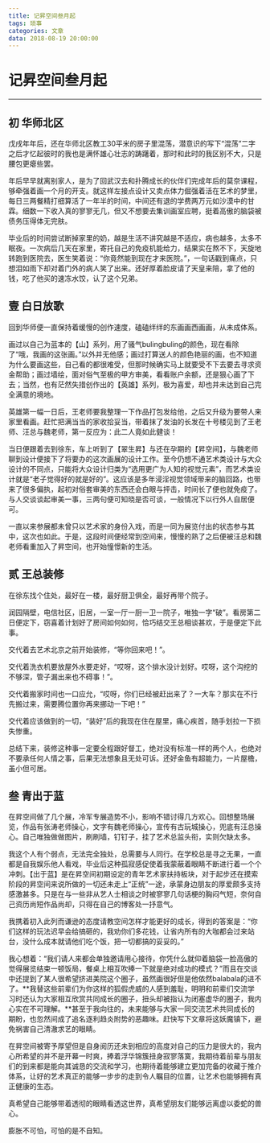```yaml
---
title: 记昇空间叁月起
tags: 琐事
categories: 文章
data: 2018-08-19 20:00:00
---
```


# 记昇空间叁月起

***

## 初 华师北区

戊戌年年后，还在华师北区教工30平米的房子里混荡，潜意识的写下“混荡”二字之后才忆起彼时的我也是满怀雄心壮志的踌躇着，那时和此时的我区别不大，只是腰包更瘪些罢。

年后早早就离别家人，是为了回武汉去和扑腾成长的伙伴们完成年后的莫奈课程，够牵强着画一个月的开支。就这样左接点设计又卖点体力倔强着活在艺术的梦里，每日三两餐精打细算活了一年半的时间，中间还有退的学费两万元如沙漠中的甘霖。细数一下收入真的寥寥无几，但又不想要去集训画室应聘，挺着高傲的脑袋被债务压得体无完肤。

毕业后的时间尝试断掉家里的奶，越是生活不讲究越是不适应，病也越多，太多不眠夜。一次病后几天在家里，寄托自己的免疫机能给力，结果实在熬不下，天旋地转跑到医院去，医生笑着说：“你竟然能到现在才来医院。”，一句话戳到痛点，只想泪如雨下却对着门外的病人笑了出来。还好厚着脸皮请了天皇来陪，拿了他的钱，吃了他买的速冻水饺，认了这个兄弟。



<!--more-->



## 壹 白日放歌

回到华师便一直保持着缓慢的创作速度，磕磕绊绊的东画画西画画，从未成体系。

画过以自己为蓝本的【山】系列，用了骚气bulingbuling的颜色，现在看除了“哦，我画的这张画。”以外并无他感；画过打算送人的颜色艳丽的画，也不知道为什么要画这些，自己看的都很难受，但那时候确实马上就要受不下去要去寻求资金帮助；画过墙绘，面对俗气至极的甲方审美，看看账户余额，还是狠心画了下去；当然，也有茫然失措创作出的【英雄】系列，极为喜爱，却也并未达到自己完全满意的境地。

英雄第一幅一日后，王老师要我整理一下作品打包发给他，之后又升级为要带人来家里看画。赶忙把满当当的家收拾妥当，带着抹了发油的长发在十号楼见到了王老师、汪总与魏老师，第一反应为：此二人竟如此健谈！

当日便跟着去到徐东，车上听到了【翠生昇】与还在孕期的【昇空间】，与魏老师聊到设计便接下了将要办的这次画展的设计工作。至今仍想不通艺术类设计与大众设计的不同点，只能将大众设计归类为“选用更广为人知的视觉元素”，而艺术类设计就是“老子觉得好的就是好的”。这应该是多年浸淫视觉领域带来的脑回路，也带来了很多偏执，起初对俗套审美的东西还会白眼与抨击，时间长了便也就免疫了。与人交谈谈起审美一事，三两句便可知晓是否可谈，一般情况下以行外人自居便可。

一直以来参展都未曾只以艺术家的身份入戏，而是一同为展览付出的状态参与其中，这次也如此。于是，这段时间便经常到空间来，慢慢的熟了之后便被汪总和魏老师看重加入了昇空间，也开始憧憬新的生活。

## 贰 王总装修

在徐东找个住处，最好在一楼，最好厨卫俱全，最好再带个院子。

润园隔壁，电信社区，旧居，一室一厅一厨一卫一院子，唯独一字“破”。看房第二日便定下，窃喜着计划好了房间如何如何，恰巧结交王总相谈甚欢，于是便定下此事。

交代着去艺术北京之前开始装修，“等你回来吧！”。

交代着洗衣机要放屋外水要走好，“哎呀，这个排水没计划好。哎呀，这个沟挖的不够深，管子漏出来也不碍事！”。

交代着搬家时间也一口应允，“哎呀，你们已经被赶出来了？一大车？那实在不行先搬过来，需要腾位置你再来挪动一下吧！”

交代着应该做到的一切，“装好”后的我现在住在屋里，痛心疾首，随手划拉一下损失惨重。

总结下来，装修这种事一定要全程跟好督工，绝对没有标准一样的两个人，也绝对不要承任何人情之事，后果无法想象且无处可诉。还好金鱼有超能力，一片屋檐，虽小但可居。

## 叁 青出于蓝

在昇空间做了几个展，冷军专展造势不小，影响不错讨得几方欢心。回想整场展览，作品有张涛老师操心，文字有魏老师操心，宣传有古玩城操心，兜底有汪总操心。自己唯独做做图片，刷刷墙，钉钉子，挂了艺术总监头衔，实则欠缺太多。

我这个人有个弱点，无法完全独处，总需要与人同行。在学校总是寻之无果，一直都是自我娱乐他人看戏，毕业后这种孤寂感促使着我蒙蔽着眼睛不断进行着一个个冲刺。【出于蓝】是在昇空间初期设定的青年艺术家扶持板块，对于起步还在摸索阶段的昇空间来说所做的一切还未走上“正统”一途，承蒙身边朋友的厚爱颇多支持感激甚多。只是在与一些非从艺人士相谈之时被寥寥几句话梗的胸闷气短，奈何自己资历尚短作品尚却，只得在自己的博客处一抒意气。

我携着初入此列而谦逊的态度请教空间怎样才能更好的成长，得到的答案是：“你们这样的玩法迟早会给搞砸的，我劝你们多花钱，让省内所有的大咖都会过来站台，没什么成本就请他们吃个饭，把一切都搞的妥妥的。”

我心想着：“我们请人来都会单独邀请用心接待，你凭什么就仰着脑袋一脸高傲的觉得展览结束一顿饭局，餐桌上相互吹捧一下就是绝对成功的模式？”而且在交谈中还提到了某人很希望挤进美院这个圈子，虽然画很好但是他依然balabala的进不了。**我替这些前辈们为你这样的狐假虎威的人感到羞耻，明明和前辈们交流学习时还认为大家相互欣赏共同成长的圈子，扭头却被指认为闭塞虚华的圈子，我内心实在不可理解。**甚至于我向往的，未来能够与大家一同交流艺术共同成长的期盼，也忽然间成了追名逐利趋炎附势的恶趣味。赶快写下文章将这妖魔镇下，避免祸害自己清澈求艺的眼睛。

在昇空间被寄予厚望但是自身阅历还未到相应的高度对自己的压力是很大的，我内心所希望的并不是开幕一时爽，捧着浮华锦簇扭身寂寥落寞，我期待着前辈与朋友们的到来都是能向其诚恳的交流和学习，也期待着能够建立更加完备的收藏于推介体系，让好的艺术真正的能够一步步的走到令人瞩目的位置，让艺术也能够拥有真正健康的生态。

真希望自己能够带着透彻的眼睛看透这世界，真希望朋友们能够远离虚以委蛇的兽心。

膨胀不可怕，可怕的是不自知。